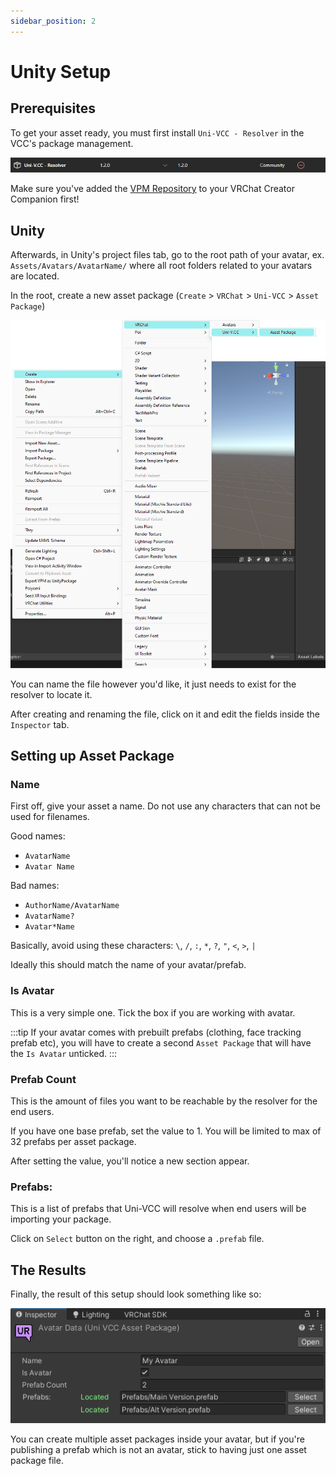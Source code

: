 ```yaml
---
sidebar_position: 2
---
```


# Unity Setup

## Prerequisites

To get your asset ready, you must first install `Uni-VCC - Resolver` in the VCC's package management.

![](./img/univcc-resolver.png)

Make sure you've added the [VPM Repository](../../user/basics/repository.md) to your VRChat Creator Companion first!

## Unity

Afterwards, in Unity's project files tab, go to the root path of your avatar, ex. `Assets/Avatars/AvatarName/` where all root folders related to your avatars are located.

In the root, create a new asset package (`Create` > `VRChat` > `Uni-VCC` > `Asset Package`)

![](./img/asset-package-unity.png)

You can name the file however you'd like, it just needs to exist for the resolver to locate it.

After creating and renaming the file, click on it and edit the fields inside the `Inspector` tab.

## Setting up Asset Package

### Name
First off, give your asset a name. Do not use any characters that can not be used for filenames.

Good names:
- `AvatarName`
- `Avatar Name`

Bad names:
- `AuthorName/AvatarName`
- `AvatarName?`
- `Avatar*Name`

Basically, avoid using these characters: `\`, `/`, `:`, `*`, `?`, `"`, `<`, `>`, `|`

Ideally this should match the name of your avatar/prefab.

### Is Avatar

This is a very simple one.
Tick the box if you are working with avatar.

:::tip
If your avatar comes with prebuilt prefabs (clothing, face tracking prefab etc), you will have to create a second `Asset Package` that will have the `Is Avatar` unticked.
:::

### Prefab Count

This is the amount of files you want to be reachable by the resolver for the end users.

If you have one base prefab, set the value to 1. You will be limited to max of 32 prefabs per asset package.

After setting the value, you'll notice a new section appear.

### Prefabs:

This is a list of prefabs that Uni-VCC will resolve when end users will be importing your package.

Click on `Select` button on the right, and choose a `.prefab` file.

## The Results

Finally, the result of this setup should look something like so:

![](./img/inspector.png)

You can create multiple asset packages inside your avatar, but if you're publishing a prefab which is not an avatar, stick to having just one asset package file.